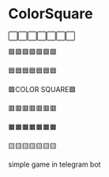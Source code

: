 # ColorSquare
⬜️⬜️⬜️⬜️⬜️⬜️⬜️

🟩🟩🟩🟩🟩🟩🟩

🟦🟦🟦🟦🟦🟦🟦

🟪COLOR  SQUARE🟪

🟥🟥🟥🟥🟥🟥🟥

🟧🟧🟧🟧🟧🟧🟧

🟨🟨🟨🟨🟨🟨🟨

simple game in telegram bot
